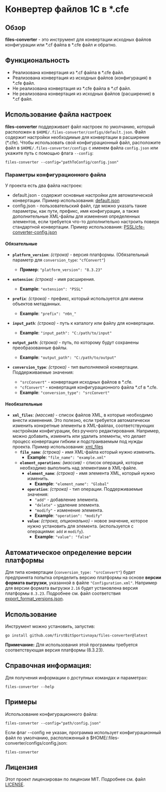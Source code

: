 # Конвертер файлов 1С в *.cfe

## Обзор

**files-converter** - это инструмент для конвертации исходных файлов конфигурации или *.cf файла в *.cfe файл и обратно.

## Функциональность

- Реализована конвертация из *.cf файла в *.cfe файл.
- Реализована конвертация из исходных файлов (конфигурация) в *.cfe файл.
- Не реализована конвертация из *.cfe файла в *.cf файл.
- Не реализована конвертация из исходных файлов (расширение) в *.cf файл.

## Использование файла настроек

**files-converter** поддерживает файл настроек по умолчанию, который расположен в `$HOME/.files-converter/configs/default.json`. Файл содержит настройки необходимые для конвертации в расширение (*.cfe).
Чтобы использовать свой конфигурационный файл, расположите файл в `$HOME/.files-converter/configs` с именем файла `config.json` или укажите путь с помощью флага `--config`:

```shell
files-converter --config="pathToConfig/config.json"
```

### Параметры конфигурационного файла

У проекта есть два файла настроек:
- default.json - содержит основные настройки для автоматической конвертации. Пример использования: [default.json](configs/default.json)
- config.json  - пользовательский файл, где можно указать такие параметры, как пути, префикс, имя конфигурации, а также дополнительные XML-файлы для изменения определенных элементов, если требуется что-то дополнительно настроить поверх стандартной конвертации. Пример использования: [PSSL/cfe-converter-config.json](https://github.com/firstBitSportivnaya/PSSL/blob/develop/cfe-converter-config.json)

#### Обязательные

- **`platform_version`**: *(строка)* - версия платформы. (Обязательный параметр для `conversion_type`: `"cfConvert"`)
  - **Пример**: `"platform_version": "8.3.23"`

- **`extension`**: *(строка)* - имя расширения.
  - **Example**: `"extension": "PSSL"`

- **`prefix`**: *(строка)* - префикс, который используется для имени объектов метаданных.
  - **Example**: `"prefix": "пбп_"`

- **`input_path`**: *(строка)* - путь к каталогу или файлу для конвертации.
  - **Example**: `"input_path": "C:/path/to/input"`

- **`output_path`**: *(строка)* - путь, по которому будут сохранены преобразованные файлы.
  - **Example**: `"output_path": "C:/path/to/output"`

- **`conversion_type`**: *(строка)* - тип выполняемой конвертации. Поддерживаемые значения:
  - `"srcConvert"` - конвертация исходных файлов в *.cfe.
  - `"cfConvert"`  - конвертация конфигурационного файла *.cf в *.cfe.
  - **Example**: `"conversion_type": "srcConvert"`

#### Необязательные

- **`xml_files`**: *(массив)* - список файлов XML, в которые необходимо внести изменения. Это полезно, если требуется автоматически изменить конкретные элементы в XML-файлах, соответствующих настройкам конфигурации, без ручного редактирования. Например, можно добавить, изменить или удалить элементы, что делает процесс конвертации гибким и подстраиваемым под нужды проекта. Пример использования: [xml_files](configs/default.json#3)
  - **`file_name`**: *(строка)* - имя XML-файла который нужно изменить.
    - **Example**: `"file_name": "example.xml"`
  - **`element_operations`**: *(массив)* - список операций, которые необходимо выполнить над элементами в XML-файле.
    - **`element_name`**: *(строка)* - имя элемента XML, который нужно изменить.
      - **Example**: `"element_name": "Global"`
    - **`operation`**: *(строка)* - тип операции. Поддерживаемые значения: 
      - `"add"`    - добавление элемента.
      - `"delete"` - удаление элемента.
      - `"modify"` - изменение элемента.
      - **Example**: `"operation": "modify"`
    - **`value`**: *(строка, опционально)* - новое значение, которое нужно установить для элемента. (используется с операциями: `add` и `modify`).
      - **Example**: `"value": "false"`

## Автоматическое определение версии платформы

Для типа конвертации (`conversion_type: "srcConvert"`) будет предпринята попытка определить версию платформы на основе **версии формата выгрузки**, указанной в файле `"Configuration.xml"`. Например для версии формата выгрузки `2.16` будет установлена версия платформы `8.3.23`. Подробнее см. файл соответствия [export_format_versions.json](configs/export_format_versions.json). 

## Использование

Инструмент можно установить, запустив:

```shell
go install github.com/firstBitSportivnaya/files-converter@latest
```

**Примечание:** Для использования этой программы требуется соответствующая версия платформы (8.3.23).

## Справочная информация:

Для получения информации о доступных командах и параметрах:

```shell
files-converter --help
```

## Примеры

Использование конфигурационного файла:

```shell
files-converter --config="path/config.json"
```

Если флаг --config не указан, программа использует конфигурационный файл по умолчанию, расположенный в $HOME/.files-converter/configs/config.json:

```shell
files-converter
```

## Лицензия

Этот проект лицензирован по лицензии MIT. Подробнее см. файл [LICENSE](LICENSE).
